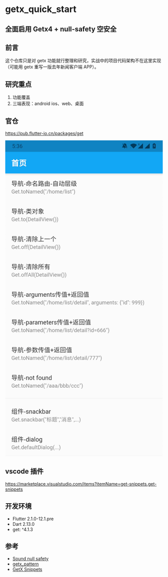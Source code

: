 # getx_quick_start

## 全面启用 Getx4 + null-safety 空安全

## 前言

这个仓库只是对 getx 功能就行整理和研究，实战中的项目代码架构不在这里实现（可能用 getx 重写一版去年新闻客户端 APP）。

## 研究重点

1. 功能覆盖
2. 三端表现：android ios、web、桌面

## 官仓

https://pub.flutter-io.cn/packages/get

![](./README/2021-03-24-17-37-06.png)

## vscode 插件

https://marketplace.visualstudio.com/items?itemName=get-snippets.get-snippets

## 开发环境

- Flutter 2.1.0-12.1.pre
- Dart 2.13.0
- get: ^4.1.3

## 参考

- [Sound null safety](https://dart.dev/null-safety)
- [getx_pattern](https://kauemurakami.github.io/getx_pattern/)
- [GetX Snippets](https://marketplace.visualstudio.com/items?itemName=get-snippets.get-snippets)
